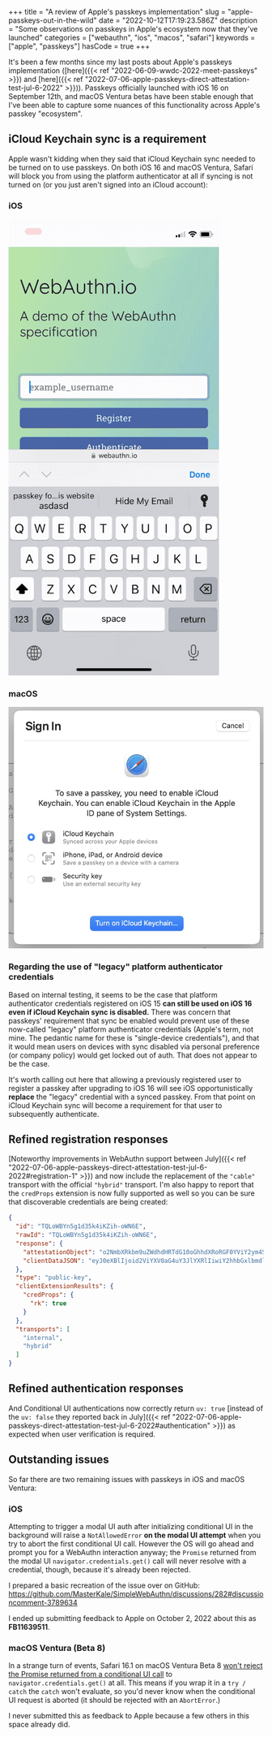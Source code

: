 +++
title = "A review of Apple's passkeys implementation"
slug = "apple-passkeys-out-in-the-wild"
date = "2022-10-12T17:19:23.586Z"
description = "Some observations on passkeys in Apple's ecosystem now that they've launched"
categories = ["webauthn", "ios", "macos", "safari"]
keywords = ["apple", "passkeys"]
hasCode = true
+++

It's been a few months since my last posts about Apple's passkeys implementation ([here]({{< ref "2022-06-09-wwdc-2022-meet-passkeys" >}}) and [here]({{< ref "2022-07-06-apple-passkeys-direct-attestation-test-jul-6-2022" >}})). Passkeys officially launched with iOS 16 on September 12th, and macOS Ventura betas have been stable enough that I've been able to capture some nuances of this functionality across Apple's passkey "ecosystem".

## iCloud Keychain sync is a requirement

Apple wasn't kidding when they said that iCloud Keychain sync needed to be turned on to use passkeys. On both iOS 16 and macOS Ventura, Safari will block you from using the platform authenticator at all if syncing is not turned on (or you just aren't signed into an iCloud account):

### iOS

![Demonstration of iOS 16 prompting the user to enable iCloud Keychain sync during a passkey registration attempt](images/ios_keychain_sync_disabled_900.gif)

### macOS

![Demonstration of Safari on macOS Ventura prompting the user to enable iCloud Keychain sync during a passkey registration attempt](images/macos_keychain_sync_disabled.jpg)

### Regarding the use of "legacy" platform authenticator credentials

Based on internal testing, it seems to be the case that platform authenticator credentials registered on iOS 15 **can still be used on iOS 16 even if iCloud Keychain sync is disabled.** There was concern that passkeys' requirement that sync be enabled would prevent use of these now-called "legacy" platform authenticator credentials (Apple's term, not mine. The pedantic name for these is "single-device credentials"), and that it would mean users on devices with sync disabled via personal preference (or company policy) would get locked out of auth. That does not appear to be the case.

It's worth calling out here that allowing a previously registered user to register a passkey after upgrading to iOS 16 will see iOS opportunistically **replace** the "legacy" credential with a synced passkey. From that point on iCloud Keychain sync will become a requirement for that user to subsequently authenticate.

## Refined registration responses

[Noteworthy improvements in WebAuthn support between July]({{< ref "2022-07-06-apple-passkeys-direct-attestation-test-jul-6-2022#registration-1" >}}) and now include the replacement of the `"cable"` transport with the official `"hybrid"` transport. I'm also happy to report that the `credProps` extension is now fully supported as well so you can be sure that discoverable credentials are being created:

```json
{
  "id": "TQLoWBYn5g1d35k4iKZih-oWN6E",
  "rawId": "TQLoWBYn5g1d35k4iKZih-oWN6E",
  "response": {
    "attestationObject": "o2NmbXRkbm9uZWdhdHRTdG10oGhhdXRoRGF0YViY2ym4Sip1cPVGuPjtp4wgWosENMM4GwI0hSO0IsQ25ORdAAAAAAAAAAAAAAAAAAAAAAAAAAAAFE0C6FgWJ-YNXd-ZOIimYofqFjehpQECAyYgASFYIKuVvSnv-bGG8_KeikH9JNkVZGmZrfKM3Vbndet8G2-PIlggx9BQtIiDoHKmyLLAjIt_xMmzcchdnmuVLV_6vcoSMbo",
    "clientDataJSON": "eyJ0eXBlIjoid2ViYXV0aG4uY3JlYXRlIiwiY2hhbGxlbmdlIjoiQUFzU3lMa09oZ1YyOTZ2aUcwZXFBNF82ZzRQdlY4TGtZb1pxSG15RW9oNCIsIm9yaWdpbiI6Imh0dHBzOi8vZXhhbXBsZS5zaW1wbGV3ZWJhdXRobi5kZXYifQ"
  },
  "type": "public-key",
  "clientExtensionResults": {
    "credProps": {
      "rk": true
    }
  },
  "transports": [
    "internal",
    "hybrid"
  ]
}
```

## Refined authentication responses

And Conditional UI authentications now correctly return `uv: true` [instead of the `uv: false` they reported back in July]({{< ref "2022-07-06-apple-passkeys-direct-attestation-test-jul-6-2022#authentication" >}}) as expected when user verification is required.

## Outstanding issues

So far there are two remaining issues with passkeys in iOS and macOS Ventura:

### iOS

Attempting to trigger a modal UI auth after initializing conditional UI in the background will raise a `NotAllowedError` **on the modal UI attempt** when you try to abort the first conditional UI call. However the OS will go ahead and prompt you for a WebAuthn interaction anyway; the `Promise` returned from the modal UI `navigator.credentials.get()` call will never resolve with a credential, though, because it's already been rejected.

I prepared a basic recreation of the issue over on GitHub: https://github.com/MasterKale/SimpleWebAuthn/discussions/282#discussioncomment-3789634

I ended up submitting feedback to Apple on October 2, 2022 about this as **FB11639511**.

### macOS Ventura (Beta 8)

In a strange turn of events, Safari 16.1 on macOS Ventura Beta 8 [won't reject the Promise returned from a conditional UI call](https://github.com/MasterKale/SimpleWebAuthn/discussions/282#discussioncomment-3789726) to `navigator.credentials.get()` at all. This means if you wrap it in a `try / catch` the `catch` won't evaluate, so you'd never know when the conditional UI request is aborted (it should be rejected with an `AbortError`.)

I never submitted this as feedback to Apple because a few others in this space already did.
